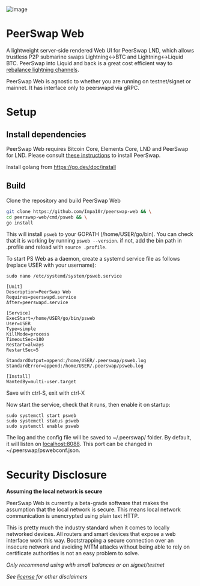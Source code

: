 ![image](https://github.com/Impa10r/peerswap-web/assets/101550606/16f8a697-d0d7-4905-923c-4a1490ae0e63)

# PeerSwap Web
A lightweight server-side rendered Web UI for PeerSwap LND, which allows trustless P2P submarine swaps Lightning<->BTC and Lightning<->Liquid BTC. PeerSwap into Liquid and back is a great cost efficient way to [rebalance lightning channels](https://medium.com/@goryachev/liquid-rebalancing-of-lightning-channels-2dadf4b2397a).

PeerSwap Web is agnostic to whether you are running on testnet/signet or mainnet. It has interface only to peerswapd via gRPC. 

# Setup

## Install dependencies

PeerSwap Web requires Bitcoin Core, Elements Core, LND and PeerSwap for LND. Please consult [these instructions](https://github.com/ElementsProject/peerswap/blob/master/docs/setup_lnd.md) to install PeerSwap.

Install golang from https://go.dev/doc/install

## Build

Clone the repository and build PeerSwap Web

```bash
git clone https://github.com/Impa10r/peerswap-web && \
cd peerswap-web/cmd/psweb && \
go install
```

This will install `psweb` to your GOPATH (/home/USER/go/bin). You can check that it is working by running `psweb --version`. if not, add the bin path in .profile and reload with `source .profile`.

To start PS Web as a daemon, create a systemd service file as follows (replace USER with your username):

```
sudo nano /etc/systemd/system/psweb.service
```
```
[Unit]
Description=PeerSwap Web
Requires=peerswapd.service
After=peerswapd.service

[Service]
ExecStart=/home/USER/go/bin/psweb
User=USER
Type=simple
KillMode=process
TimeoutSec=180
Restart=always
RestartSec=5

StandardOutput=append:/home/USER/.peerswap/psweb.log
StandardError=append:/home/USER/.peerswap/psweb.log

[Install]
WantedBy=multi-user.target
```
Save with ctrl-S, exit with ctrl-X

Now start the service, check that it runs, then enable it on startup:
```
sudo systemctl start psweb
sudo systemctl status psweb
sudo systemctl enable psweb
```

The log and the config file will be saved to ~/.peerswap/ folder. 
By default, it will listen on [localhost:8088](localhost:8088). This port can be changed in ~/.peerswap/pswebconf.json.

# Security Disclosure

**Assuming the local network is secure**

PeerSwap Web is currently a beta-grade software that makes the assumption that the local network is secure. This means local network communication is unencrypted using plain text HTTP. 

This is pretty much the industry standard when it comes to locally networked devices. All routers and smart devices that expose a web interface work this way. Bootstrapping a secure connection over an insecure network and avoiding MITM attacks without being able to rely on certificate authorities is not an easy problem to solve.

*Only recommend using with small balances or on signet/testnet*

*See [license](/LICENSE) for other disclaimers*
